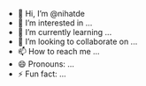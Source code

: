 - 👋 Hi, I’m @nihatde
- 👀 I’m interested in ...
- 🌱 I’m currently learning ...
- 💞️ I’m looking to collaborate on ...
- 📫 How to reach me ...
- 😄 Pronouns: ...
- ⚡ Fun fact: ...

<!---
nihatde/nihatde is a ✨ special ✨ repository because its `README.md` (this file) appears on your GitHub profile.
You can click the Preview link to take a look at your changes.
--->
